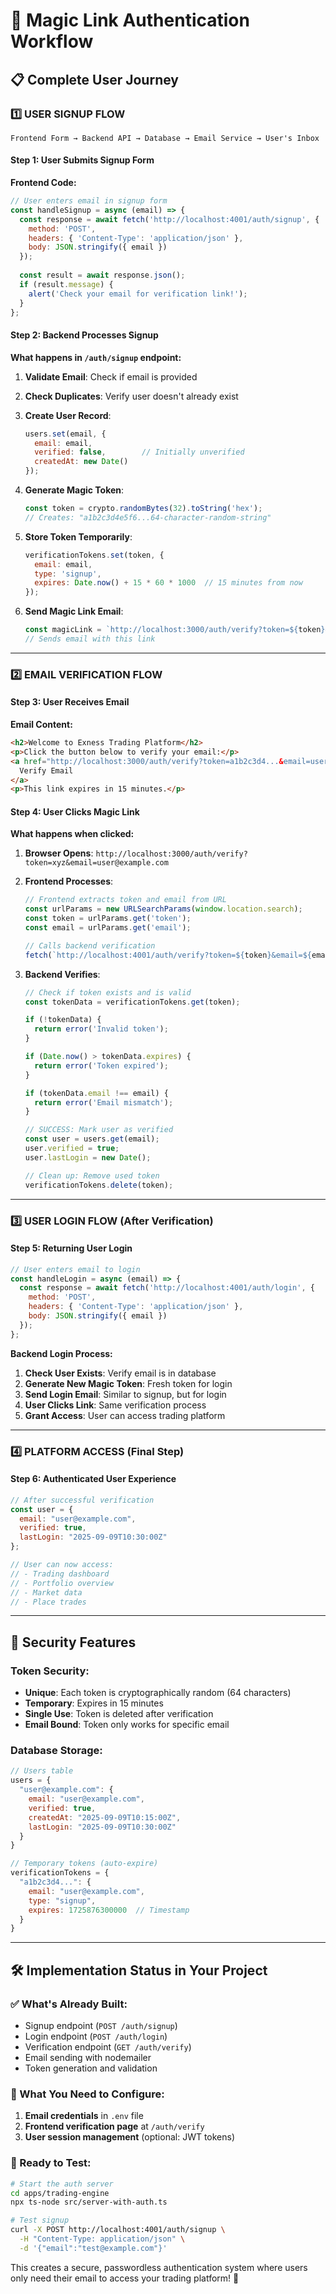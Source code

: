 # 🚀 Magic Link Authentication Workflow

## 📋 Complete User Journey

### 1️⃣ **USER SIGNUP FLOW**

```
Frontend Form → Backend API → Database → Email Service → User's Inbox
```

#### Step 1: User Submits Signup Form
**Frontend Code:**
```javascript
// User enters email in signup form
const handleSignup = async (email) => {
  const response = await fetch('http://localhost:4001/auth/signup', {
    method: 'POST',
    headers: { 'Content-Type': 'application/json' },
    body: JSON.stringify({ email })
  });
  
  const result = await response.json();
  if (result.message) {
    alert('Check your email for verification link!');
  }
};
```

#### Step 2: Backend Processes Signup
**What happens in `/auth/signup` endpoint:**

1. **Validate Email**: Check if email is provided
2. **Check Duplicates**: Verify user doesn't already exist
3. **Create User Record**: 
   ```javascript
   users.set(email, {
     email: email,
     verified: false,        // Initially unverified
     createdAt: new Date()
   });
   ```

4. **Generate Magic Token**:
   ```javascript
   const token = crypto.randomBytes(32).toString('hex');
   // Creates: "a1b2c3d4e5f6...64-character-random-string"
   ```

5. **Store Token Temporarily**:
   ```javascript
   verificationTokens.set(token, {
     email: email,
     type: 'signup',
     expires: Date.now() + 15 * 60 * 1000  // 15 minutes from now
   });
   ```

6. **Send Magic Link Email**:
   ```javascript
   const magicLink = `http://localhost:3000/auth/verify?token=${token}&email=${email}`;
   // Sends email with this link
   ```

---

### 2️⃣ **EMAIL VERIFICATION FLOW**

#### Step 3: User Receives Email
**Email Content:**
```html
<h2>Welcome to Exness Trading Platform</h2>
<p>Click the button below to verify your email:</p>
<a href="http://localhost:3000/auth/verify?token=a1b2c3d4...&email=user@example.com">
  Verify Email
</a>
<p>This link expires in 15 minutes.</p>
```

#### Step 4: User Clicks Magic Link
**What happens when clicked:**

1. **Browser Opens**: `http://localhost:3000/auth/verify?token=xyz&email=user@example.com`

2. **Frontend Processes**: 
   ```javascript
   // Frontend extracts token and email from URL
   const urlParams = new URLSearchParams(window.location.search);
   const token = urlParams.get('token');
   const email = urlParams.get('email');
   
   // Calls backend verification
   fetch(`http://localhost:4001/auth/verify?token=${token}&email=${email}`)
   ```

3. **Backend Verifies**:
   ```javascript
   // Check if token exists and is valid
   const tokenData = verificationTokens.get(token);
   
   if (!tokenData) {
     return error('Invalid token');
   }
   
   if (Date.now() > tokenData.expires) {
     return error('Token expired');
   }
   
   if (tokenData.email !== email) {
     return error('Email mismatch');
   }
   
   // SUCCESS: Mark user as verified
   const user = users.get(email);
   user.verified = true;
   user.lastLogin = new Date();
   
   // Clean up: Remove used token
   verificationTokens.delete(token);
   ```

---

### 3️⃣ **USER LOGIN FLOW** (After Verification)

#### Step 5: Returning User Login
```javascript
// User enters email to login
const handleLogin = async (email) => {
  const response = await fetch('http://localhost:4001/auth/login', {
    method: 'POST',
    headers: { 'Content-Type': 'application/json' },
    body: JSON.stringify({ email })
  });
};
```

**Backend Login Process:**
1. **Check User Exists**: Verify email is in database
2. **Generate New Magic Token**: Fresh token for login
3. **Send Login Email**: Similar to signup, but for login
4. **User Clicks Link**: Same verification process
5. **Grant Access**: User can access trading platform

---

### 4️⃣ **PLATFORM ACCESS** (Final Step)

#### Step 6: Authenticated User Experience
```javascript
// After successful verification
const user = {
  email: "user@example.com",
  verified: true,
  lastLogin: "2025-09-09T10:30:00Z"
};

// User can now access:
// - Trading dashboard
// - Portfolio overview
// - Market data
// - Place trades
```

---

## 🔐 **Security Features**

### Token Security:
- **Unique**: Each token is cryptographically random (64 characters)
- **Temporary**: Expires in 15 minutes
- **Single Use**: Token is deleted after verification
- **Email Bound**: Token only works for specific email

### Database Storage:
```javascript
// Users table
users = {
  "user@example.com": {
    email: "user@example.com",
    verified: true,
    createdAt: "2025-09-09T10:15:00Z",
    lastLogin: "2025-09-09T10:30:00Z"
  }
}

// Temporary tokens (auto-expire)
verificationTokens = {
  "a1b2c3d4...": {
    email: "user@example.com",
    type: "signup",
    expires: 1725876300000  // Timestamp
  }
}
```

---

## 🛠️ **Implementation Status in Your Project**

### ✅ What's Already Built:
- Signup endpoint (`POST /auth/signup`)
- Login endpoint (`POST /auth/login`) 
- Verification endpoint (`GET /auth/verify`)
- Email sending with nodemailer
- Token generation and validation

### 🔧 What You Need to Configure:
1. **Email credentials** in `.env` file
2. **Frontend verification page** at `/auth/verify`
3. **User session management** (optional: JWT tokens)

### 🚀 Ready to Test:
```bash
# Start the auth server
cd apps/trading-engine
npx ts-node src/server-with-auth.ts

# Test signup
curl -X POST http://localhost:4001/auth/signup \
  -H "Content-Type: application/json" \
  -d '{"email":"test@example.com"}'
```

This creates a secure, passwordless authentication system where users only need their email to access your trading platform! 🎯
